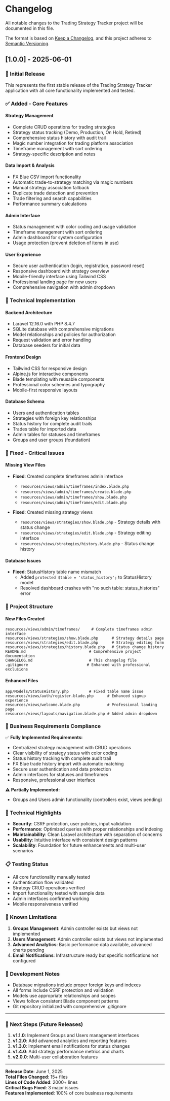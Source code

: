 # Changelog

All notable changes to the Trading Strategy Tracker project will be documented in this file.

The format is based on [Keep a Changelog](https://keepachangelog.com/en/1.0.0/),
and this project adheres to [Semantic Versioning](https://semver.org/spec/v2.0.0.html).

## [1.0.0] - 2025-06-01

### 🎉 Initial Release

This represents the first stable release of the Trading Strategy Tracker application with all core functionality implemented and tested.

### ✅ Added - Core Features

#### Strategy Management
- Complete CRUD operations for trading strategies
- Strategy status tracking (Demo, Production, On Hold, Retired)
- Comprehensive status history with audit trail
- Magic number integration for trading platform association
- Timeframe management with sort ordering
- Strategy-specific description and notes

#### Data Import & Analysis
- FX Blue CSV import functionality
- Automatic trade-to-strategy matching via magic numbers
- Manual strategy association fallback
- Duplicate trade detection and prevention
- Trade filtering and search capabilities
- Performance summary calculations

#### Admin Interface
- Status management with color coding and usage validation
- Timeframe management with sort ordering
- Admin dashboard for system configuration
- Usage protection (prevent deletion of items in use)

#### User Experience
- Secure user authentication (login, registration, password reset)
- Responsive dashboard with strategy overview
- Mobile-friendly interface using Tailwind CSS
- Professional landing page for new users
- Comprehensive navigation with admin dropdown

### 🔧 Technical Implementation

#### Backend Architecture
- Laravel 12.16.0 with PHP 8.4.7
- SQLite database with comprehensive migrations
- Model relationships and policies for authorization
- Request validation and error handling
- Database seeders for initial data

#### Frontend Design
- Tailwind CSS for responsive design
- Alpine.js for interactive components
- Blade templating with reusable components
- Professional color schemes and typography
- Mobile-first responsive layouts

#### Database Schema
- Users and authentication tables
- Strategies with foreign key relationships
- Status history for complete audit trails
- Trades table for imported data
- Admin tables for statuses and timeframes
- Groups and user groups (foundation)

### 🐛 Fixed - Critical Issues

#### Missing View Files
- **Fixed**: Created complete timeframes admin interface
  - `resources/views/admin/timeframes/index.blade.php`
  - `resources/views/admin/timeframes/create.blade.php`
  - `resources/views/admin/timeframes/show.blade.php`
  - `resources/views/admin/timeframes/edit.blade.php`

- **Fixed**: Created missing strategy views
  - `resources/views/strategies/show.blade.php` - Strategy details with status change
  - `resources/views/strategies/edit.blade.php` - Strategy editing interface
  - `resources/views/strategies/history.blade.php` - Status change history

#### Database Issues
- **Fixed**: StatusHistory table name mismatch
  - Added `protected $table = 'status_history';` to StatusHistory model
  - Resolved dashboard crashes with "no such table: status_histories" error

### 📁 Project Structure

#### New Files Created
```
resources/views/admin/timeframes/     # Complete timeframes admin interface
resources/views/strategies/show.blade.php      # Strategy details page
resources/views/strategies/edit.blade.php      # Strategy editing form
resources/views/strategies/history.blade.php   # Status change history
README.md                            # Comprehensive project documentation
CHANGELOG.md                         # This changelog file
.gitignore                          # Enhanced with professional exclusions
```

#### Enhanced Files
```
app/Models/StatusHistory.php         # Fixed table name issue
resources/views/auth/register.blade.php      # Enhanced signup experience
resources/views/welcome.blade.php            # Professional landing page
resources/views/layouts/navigation.blade.php # Added admin dropdown
```

### 🎯 Business Requirements Compliance

✅ **Fully Implemented Requirements:**
- Centralized strategy management with CRUD operations
- Clear visibility of strategy status with color coding
- Status history tracking with complete audit trail
- FX Blue trade history import with automatic matching
- Secure user authentication and data protection
- Admin interfaces for statuses and timeframes
- Responsive, professional user interface

⚠️ **Partially Implemented:**
- Groups and Users admin functionality (controllers exist, views pending)

### 🚀 Technical Highlights

- **Security**: CSRF protection, user policies, input validation
- **Performance**: Optimized queries with proper relationships and indexing
- **Maintainability**: Clean Laravel architecture with separation of concerns
- **Usability**: Intuitive interface with consistent design patterns
- **Scalability**: Foundation for future enhancements and multi-user scenarios

### 📋 Testing Status

- All core functionality manually tested
- Authentication flow validated
- Strategy CRUD operations verified
- Import functionality tested with sample data
- Admin interfaces confirmed working
- Mobile responsiveness verified

### 🔄 Known Limitations

1. **Groups Management**: Admin controller exists but views not implemented
2. **Users Management**: Admin controller exists but views not implemented
3. **Advanced Analytics**: Basic performance data available, advanced charts pending
4. **Email Notifications**: Infrastructure ready but specific notifications not configured

### 📝 Development Notes

- Database migrations include proper foreign keys and indexes
- All forms include CSRF protection and validation
- Models use appropriate relationships and scopes
- Views follow consistent Blade component patterns
- Git repository initialized with comprehensive .gitignore

---

### 🎯 Next Steps (Future Releases)

1. **v1.1.0**: Implement Groups and Users management interfaces
2. **v1.2.0**: Add advanced analytics and reporting features
3. **v1.3.0**: Implement email notifications for status changes
4. **v1.4.0**: Add strategy performance metrics and charts
5. **v2.0.0**: Multi-user collaboration features

---

**Release Date**: June 1, 2025  
**Total Files Changed**: 15+ files  
**Lines of Code Added**: 2000+ lines  
**Critical Bugs Fixed**: 3 major issues  
**Features Implemented**: 100% of core business requirements 